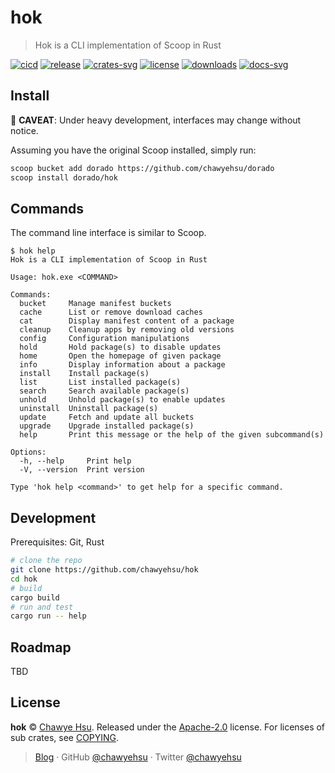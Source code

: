 # hok

> Hok is a CLI implementation of Scoop in Rust

[![cicd][cicd-badge]][cicd]
[![release][release-badge]][releases]
[![crates-svg]][crates-url]
[![license][license-badge]](LICENSE)
[![downloads][downloads-badge]][releases]
[![docs-svg]][docs-url]

## Install

🚧 **CAVEAT**: Under heavy development, interfaces may change without notice.

Assuming you have the original Scoop installed, simply run:

```sh
scoop bucket add dorado https://github.com/chawyehsu/dorado
scoop install dorado/hok
```

## Commands

The command line interface is similar to Scoop.

```
$ hok help
Hok is a CLI implementation of Scoop in Rust

Usage: hok.exe <COMMAND>

Commands:
  bucket     Manage manifest buckets
  cache      List or remove download caches
  cat        Display manifest content of a package
  cleanup    Cleanup apps by removing old versions
  config     Configuration manipulations
  hold       Hold package(s) to disable updates
  home       Open the homepage of given package
  info       Display information about a package
  install    Install package(s)
  list       List installed package(s)
  search     Search available package(s)
  unhold     Unhold package(s) to enable updates
  uninstall  Uninstall package(s)
  update     Fetch and update all buckets
  upgrade    Upgrade installed package(s)
  help       Print this message or the help of the given subcommand(s)

Options:
  -h, --help     Print help
  -V, --version  Print version

Type 'hok help <command>' to get help for a specific command.
```

## Development

Prerequisites: Git, Rust

```sh
# clone the repo
git clone https://github.com/chawyehsu/hok
cd hok
# build
cargo build
# run and test
cargo run -- help
```

## Roadmap

TBD

## License

**hok** © [Chawye Hsu](https://github.com/chawyehsu). Released under the [Apache-2.0](LICENSE) license.
For licenses of sub crates, see [COPYING](COPYING).

> [Blog](https://chawyehsu.com) · GitHub [@chawyehsu](https://github.com/chawyehsu) · Twitter [@chawyehsu](https://twitter.com/chawyehsu)

[cicd-badge]: https://github.com/chawyehsu/hok/workflows/CICD/badge.svg
[cicd]: https://github.com/chawyehsu/hok/actions/workflows/cicd.yml
[release-badge]: https://img.shields.io/github/v/release/chawyehsu/hok
[releases]: https://github.com/chawyehsu/hok/releases/latest
[crates-svg]: https://img.shields.io/crates/v/libscoop.svg
[crates-url]: https://crates.io/crates/libscoop
[license-badge]: https://img.shields.io/github/license/chawyehsu/hok
[downloads-badge]: https://img.shields.io/github/downloads/chawyehsu/hok/total
[docs-svg]: https://docs.rs/libscoop/badge.svg
[docs-url]: https://docs.rs/libscoop
